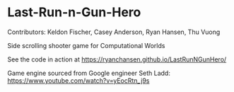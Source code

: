 # Last-Run-n-Gun-Hero

Contributors: Keldon Fischer, Casey Anderson, Ryan Hansen, Thu Vuong

Side scrolling shooter game for Computational Worlds

See the code in action at https://ryanchansen.github.io/LastRunNGunHero/

Game engine sourced from Google engineer Seth Ladd: 
https://www.youtube.com/watch?v=yEocRtn_j9s

